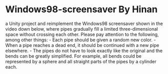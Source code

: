 # Windows98-screensaver By Hinan
 a Unity project and reimplement the Windows98 screensaver shown in the video down below, where pipes gradually fill a limited three-dimensional space without crossing each other. Please pay attention to the following, among other things: - Each pipe should be given a random new color. - When a pipe reaches a dead end, it should be continued with a new pipe elsewhere. - The pipes do not have to look exactly like the original and the bends can be greatly simplified. For example, all bends could be represented by a sphere and all straight parts of the pipes by a cylinder each.
